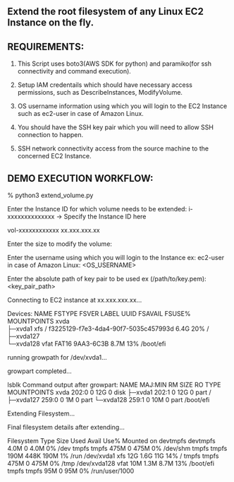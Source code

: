 ## Extend the root filesystem of any Linux EC2 Instance on the fly.

REQUIREMENTS:
------------
1. This Script uses boto3(AWS SDK for python) and paramiko(for ssh connectivity and command execution).

2. Setup IAM credentails which should have necessary access permissions, such as DescribeInstances, ModifyVolume.
   
3. OS username information using which you will login to the EC2 Instance such as ec2-user in case of Amazon Linux.
   
4. You should have the SSH key pair which you will need to allow SSH connection to happen.

5. SSH network connectivity access from the source machine to the concerned EC2 Instance.

DEMO EXECUTION WORKFLOW:
-------------------------

% python3 extend_volume.py

Enter the Instance ID for which volume needs to be extended: i-xxxxxxxxxxxxxx           -> Specify the Instance ID here

vol-xxxxxxxxxxxx   xx.xxx.xxx.xx

Enter the size to modify the volume: <size>

Enter the username using which you will login to the Instance ex: ec2-user in case of Amazon Linux: <OS_USERNAME>

Enter the absolute path of key pair to be used ex (/path/to/key.pem): <key_pair_path>

Connecting to EC2 instance at xx.xxx.xxx.xx...

Devices:
 NAME      FSTYPE FSVER LABEL UUID                                 FSAVAIL FSUSE% MOUNTPOINTS
xvda                                                                             
├─xvda1   xfs          /     f3225129-f7e3-4da4-90f7-5035c457993d    6.4G    20% /
├─xvda127                                                                        
└─xvda128 vfat   FAT16       9AA3-6C3B                               8.7M    13% /boot/efi

running growpath for /dev/xvda1...

growpart completed...

lsblk Command output after growpart:
  NAME      MAJ:MIN RM SIZE RO TYPE MOUNTPOINTS
xvda      202:0    0  12G  0 disk 
├─xvda1   202:1    0  12G  0 part /
├─xvda127 259:0    0   1M  0 part 
└─xvda128 259:1    0  10M  0 part /boot/efi

Extending Filesystem...

Final filesystem details after extending...

 Filesystem     Type      Size  Used Avail Use% Mounted on
devtmpfs       devtmpfs  4.0M     0  4.0M   0% /dev
tmpfs          tmpfs     475M     0  475M   0% /dev/shm
tmpfs          tmpfs     190M  448K  190M   1% /run
/dev/xvda1     xfs        12G  1.6G   11G  14% /
tmpfs          tmpfs     475M     0  475M   0% /tmp
/dev/xvda128   vfat       10M  1.3M  8.7M  13% /boot/efi
tmpfs          tmpfs      95M     0   95M   0% /run/user/1000
